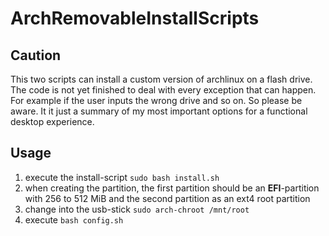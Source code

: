 # ArchRemovableInstallScripts

## Caution
This two scripts can install a custom version of archlinux on a flash drive.
The code is not yet finished to deal with every exception that can happen.
For example if the user inputs the wrong drive and so on.
So please be aware.
It it just a summary of my most important options for a functional desktop experience.

## Usage
1. execute the install-script
`sudo bash install.sh`
2. when creating the partition, the first partition should be an **EFI**-partition with 256 to 512 MiB and the second partition as an ext4 root partition 
3. change into the usb-stick `sudo arch-chroot /mnt/root` 
4. execute `bash config.sh`
